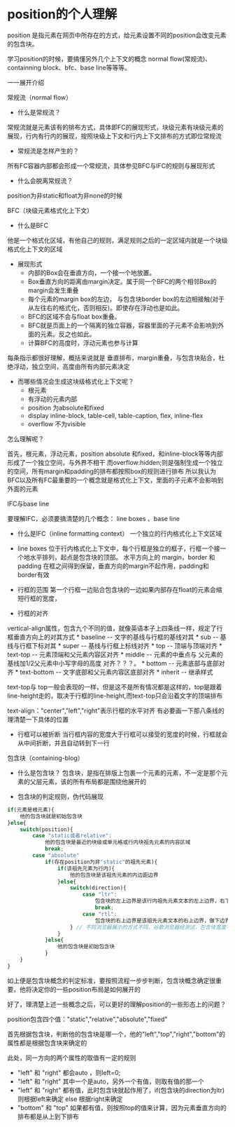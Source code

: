 # position的个人理解

position 是指元素在网页中所存在的方式，给元素设置不同的position会改变元素的包含块。

学习position的时候，要搞懂另外几个上下文的概念 normal flow(常规流)、containning block、bfc、base line等等等。

一一展开介绍

常规流（normal flow）
* 什么是常规流？

常规流就是元素该有的排布方式，具体即FC的展现形式，块级元素有块级元素的展现，行内有行内的展现，按照块级上下文和行内上下文排布的方式即位常规流

* 常规流是怎样产生的？

所有FC容器内部都会形成一个常规流，具体参见BFC与IFC的规则与展现形式

* 什么会脱离常规流？

position为非static和float为非none的时候

BFC（块级元素格式化上下文）

* 什么是BFC

他是一个格式化区域，有他自己的规则，满足规则之后的一定区域内就是一个块级格式化上下文的区域

* 展现形式
	* 内部的Box会在垂直方向，一个接一个地放置。
	* Box垂直方向的距离由margin决定。属于同一个BFC的两个相邻Box的margin会发生重叠
	* 每个元素的margin box的左边， 与包含块border box的左边相接触(对于从左往右的格式化，否则相反)。即使存在浮动也是如此。
	* BFC的区域不会与float box重叠。
	* BFC就是页面上的一个隔离的独立容器，容器里面的子元素不会影响到外面的元素。反之也如此。
	* 计算BFC的高度时，浮动元素也参与计算

每条指示都很好理解，概括来说就是 垂直排布，margin重叠，与包含块贴合，杜绝浮动，独立空间，高度由所有内部元素决定

* 而哪些情况会生成这块级格式化上下文呢？
	* 根元素
	* 有浮动的元素内部
	* position 为absolute和fixed
	* display inline-block, table-cell, table-caption, flex, inline-flex
	* overflow 不为visible

怎么理解呢？

首先，根元素，浮动元素，position absolute 和fixed，和inline-block等等内部形成了一个独立空间，与外界不相干
而overflow:hidden;则是强制生成一个独立的空间，所有margin和padding的排布都按照box的规则进行排布
所以我认为BFC以及所有FC最重要的一个概念就是格式化上下文，里面的子元素不会影响到外面的元素

IFC与base line

要理解IFC，必须要搞清楚的几个概念： line boxes 、base line 

* 什么是IFC（inline formatting context）
一个独立的行内格式化上下文区域

* line boxes
位于行内格式化上下文中，每个行框是独立的框子，行框一个接一个地水平排列，起点是包含块的顶部。 水平方向上的 margin，border 和 padding 在框之间得到保留，垂直方向的margin不起作用，padding和border有效

* 行框的范围
第一个行框一边贴合包含块的一边如果内部存在float的元素会缩短行框的宽度，

* 行框的对齐

vertical-align属性，包含九个不同的值，就像英语本子上四条线一样，规定了行框垂直方向上的对其方式
	* baseline -- 文字的基线与行框的基线对其
	* sub -- 基线与行框下标对其
	* super -- 基线与行框上标线对齐
	* top -- 顶端与顶端对齐
	* text-top -- 元素顶端和父元素内容区对齐
	* middle -- 元素的中垂点与 父元素的基线加1/2父元素中小写字母的高度 对齐？？？。
	* bottom -- 元素底部与底部对齐
	* text-bottom -- 文字底部和父元素内容区底部对齐
	* inherit -- 继承样式

text-top与 top一般会表现的一样，但是这不是所有情况都是这样的，top是跟着line-height走的，取决于行框的line-height,而text-top只会沿着文字的顶端排布

text-align："center","left","right"表示行框的水平对齐
有必要画一下那八条线的理清楚一下具体的位置

* 行框可以被折断
当行框内容的宽度大于行框可以接受的宽度的时候，行框就会从中间折断，并且自动转到下一行

包含块（containing-blog）

* 什么是包含块？
包含块，是指在排版上包裹一个元素的元素，不一定是那个元素的父层元素，该的所有布局都是围绕他展开的

* 包含块的判定规则，伪代码展现
``` js
if(元素是根元素){
	他的包含块就是初始包含块
}else{
	switch(position){
		case "static或者relative":
			他的包含块是最近的块级或单元格或行内块祖先元素的内容区域
			break;
		case "absolute"
			if(存在position为非"static"的祖先元素){
				if(该祖先元素为行内){
					他的包含块是该祖先元素的内边距边界
				}else{
					switch(direction){
						case "ltr":
							包含块的左上边界是该行内祖先元素文本的左上边界，右下边界是该行内级祖先元素文本的右下边界
							break;					
						case "rtl":
							包含块的右上边界是该祖先元素文本的右上边界，做下边界是该祖先元素文本的左下边界
					} // 不同浏览器展示的方式不同，谷歌浏览器经测试，包含块宽度不会为负，最多为0；
				}
			}else{
				他的包含块是初始包含块
			}
	}
}
```
如上便是包含块概念的判定标准，要按照流程一步步判断，包含块概念确定很重要，他将决定你的一些position布局是如何展开的

好了，理清楚上述一些概念之后，可以更好的理解position的一些形态上的问题？

position包含四个值："static","relative","absolute","fixed"

首先根据包含块，判断他的包含块是哪一个，他的"left","top","right","bottom"的属性都是根据包含块来确定的

此处，同一方向的两个属性的取值有一定的规则

* "left" 和 "right" 都会auto ，则left=0;
* "left" 和 "right" 其中一个是auto，另外一个有值，则取有值的那一个
* "left" 和 "right" 都有值，此时包含块就起作用了，if(包含块的direction为ltr)则根据left来确定 else 根据right来确定
* "bottom" 和 "top" 如果都有值，则按照top的值来计算，因为元素垂直方向的排布都是从上到下排布